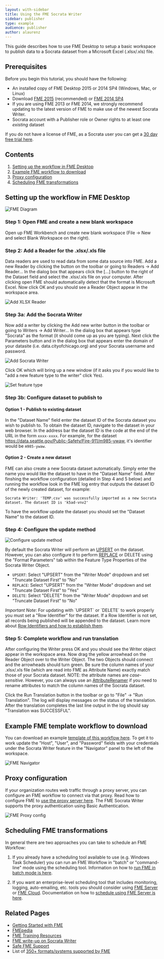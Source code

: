 ```yaml
---
layout: with-sidebar
title: Using the FME Socrata Writer
sidebar: publisher
type: example
audience: publisher
author: alaurenz
---
```


This guide describes how to use FME Desktop to setup a basic workspace to publish data to a Socrata dataset from a Microsoft Excel (.xlsx/.xls) file.

## Prerequisites

Before you begin this tutorial, you should have the following:

- An installed copy of FME Desktop 2015 or 2014 SP4 (Windows, Mac, or Linux)
 - Download [FME 2015](http://www.safe.com/support/support-resources/fme-downloads/) (recommended) or [FME 2014 SP4](http://www.safe.com/support/support-resources/fme-downloads/)
 - If you are using FME 2013 or FME 2014, we strongly recommend updating to the latest version of FME to make use of the newest Socrata Writer.
- Socrata account with a Publisher role or Owner rights to at least one *existing* dataset

<p class="alert alert-info">If you do not have a license of FME, as a Socrata user you can get a <a href="http://www.safe.com/solutions/for-applications/socrata/">30 day free trial here</a>.</p>
 
## Contents

1. [Setting up the workflow in FME Desktop](#setting-up-the-workflow-in-fme-desktop)
2. [Example FME workflow to download](#example-fme-template-workflow-to-download)
3. [Proxy configuration](#proxy-configuration)
4. [Scheduling FME transformations](#scheduling-fme-transformations)

## Setting up the workflow in FME Desktop

![FME Diagram](/img/fme/fme_diagram.png)

### Step 1: Open FME and create a new blank workspace

Open up FME Workbench and create new blank workspace (File -> New and select Blank Workspace on the right).

### Step 2: Add a Reader for the .xlsx/.xls file

Data readers are used to read data from some data source into FME. Add a new Reader by clicking the button on the toolbar or going to Readers -> Add Reader... In the dialog box that appears click the [...] button to the right of the Dataset field and select the .xlsx/.xls file on your computer. After clicking open FME should automatically detect that the format is Microsoft Excel. Now click OK and you should see a Reader Object appear in the workspace area.

![Add XLSX Reader](/img/fme/add_reader.png)

### Step 3a: Add the Socrata Writer

Now add a writer by clicking the Add new writer button in the toolbar or going to Writers -> Add Writer... In the dialog box that appears type "Socrata" as the format (it should come up as you are typing). Next click the Parameters button and in the dialog box that appears enter the domain of your datasite (i.e. data.cityofchicago.org) and your Socrata username and password. 

![Add Socrata Writer](/img/fme/add_writer.png)

Click OK which will bring up a new window (if it asks you if you would like to "add a new feature type to the writer" click Yes). 

![Set feature type](/img/fme/set_feature_type.png)


### Step 3b: Configure dataset to publish to

#### Option 1 - Publish to existing dataset

In the "Dataset Name" field enter the dataset ID of the Socrata dataset you wish to publish to. To obtain the dataset ID, navigate to the dataset in your web browser. In the address bar the dataset ID is the code at the end of the URL in the form `xxxx-xxxx`. For example, for the dataset <https://data.seattle.gov/Public-Safety/Fire-911/m985-ywaw>, it's identifier would be `m985-ywaw`. 

#### Option 2 - Create a new dataset

FME can also create a new Socrata dataset automatically. Simply enter the name you would like the dataset to have in the "Dataset Name" field. After finshing the workflow configuration (detailed in Step 4 and 5 below) and running the workflow look in the FME log entry that outputs the dataset ID of the newly created dataset, for example:

```
Socrata Writer: 'TEMP.csv' was successfully imported as a new Socrata dataset. The dataset ID is 'k5ad-vnv2'
```

To have the workflow update the dataset you should set the "Dataset Name" to the dataset ID.


### Step 4: Configure the update method

![Configure update method](/img/fme/format_parameters.png)

By default the Socrata Writer will perform an [UPSERT](/publishers/upsert.html) on the dataset. However, you can also configure it to perform [REPLACE](/publishers/replace.html) or DELETE using the "Format Parameters" tab within the Feature Type Properties of the Socrata Writer Object. 

- `UPSERT`: Select "UPSERT" from the "Writer Mode" dropdown and set "Truncate Dataset First" to "No"
- `REPLACE`: Select "UPSERT" from the "Writer Mode" dropdown and set "Truncate Dataset First" to "Yes"
- `DELETE`: Select "DELETE" from the "Writer Mode" dropdown and set "Truncate Dataset First" to "No"

<div class="well">
<em>Important Note</em>: For updating with `UPSERT` or `DELETE` to work properly you must set a "Row Identifier" for the dataset. If a Row Identifier is not set, all records being published will be appended to the dataset. Learn more about <a href="/docs/row-identifiers.html">Row Identifiers and how to establish them</a>.
</div>

### Step 5: Complete workflow and run translation

After configuring the Writer press OK and you should see the Writer object appear in the workspace area. Now drag the yellow arrowhead on the Reader Object over to the Writer Object. The two Objects should connect and the arrowheads should turn green. Be sure the column names of your .xlsx/.xls file (which are read into FME as Attribute Name) exactly match those of your Socrata dataset. NOTE: the attribute names are *case-sensitive*. However, you can always use an [AttributeRenamer](http://docs.safe.com/fme/html/FME_Transformers/Default.htm#Transformers/attributerenamer.htm) if you need to rename attributes to match the column names of the Socrata dataset.

Click the Run Translation button in the toolbar or go to "File" -> "Run Translation". The log will display messages on the status of the translation. After the translation completes the last line output in the log should say "Translation was SUCCESSFUL".

## Example FME template workflow to download

You can download an example [template of this workflow here](/data/excel2socrata_simple.fmwt). To get it to work update the "Host", "User", and "Password" fields with your credentials under the Socrata Writer feature in the "Navigator" panel to the left of the workspace. 

![FME Navigator](/img/fme/navigator.png)

## Proxy configuration

If your organization routes web traffic through a proxy server, you can configure an FME workflow to connect via that proxy. Read how to configure FME to [use the proxy server here](http://fmepedia.safe.com/articles/How_To/Configure-FME-Desktop-to-connect-through-your-proxy-server). The FME Socrata Writer supports the proxy authentication using Basic Authentication.

![FME Proxy config](/img/fme/proxy.png)

## Scheduling FME transformations

In general there are two approaches you can take to schedule an FME Workflow:

1. If you already have a scheduling tool available to use (e.g. Windows Task Scheduler) you can run an FME Workflow in "batch" or "command-line" mode using the scheduling tool. Information on how to [run FME in batch mode is here](http://fmepedia.safe.com/articles/How_To/Batch-Processing-Method-1-Command-Line-or-Batch-File).

2. If you want an enterprise-level scheduling tool that includes monitoring, logging, auto-emailing, etc. tools you should consider using [FME Server](http://www.safe.com/fme/fme-server/) or [FME Cloud](http://www.safe.com/fme/fme-cloud/). Documentation on how to [schedule using FME Server is here](http://docs.safe.com/fme/html/FME_Server_Documentation/Default.htm#Web_UI/AdminWebHelp/schedules.htm%3FTocPath%3DFME%20Server%20Web%20User%20Interface%7CUsing%20the%20Interface%7CSchedules%7C_____0).

## Related Pages

- [Getting Started with FME](http://www.safe.com/fme/getting-started/)
- [FMEpedia](http://fmepedia.safe.com)
- [FME Training Resources](https://www.safe.com/learning/training/)
- [FME write-up on Socrata Writer](http://www.safe.com/solutions/for-applications/socrata)
- [Safe FME Support](http://www.safe.com/support/support-resources/)
- List of [350+ formats/systems supported by FME](http://www.safe.com/fme/format-search/)

